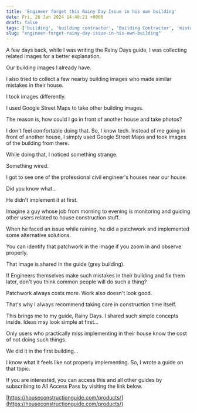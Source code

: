 ```yaml
---
title: 'Engineer forget this Rainy Day Issue in his own building'
date: Fri, 26 Jan 2024 14:40:21 +0000
draft: false
tags: ['building', 'building contractor', 'Building Contractor', 'mistakes', 'rainy day']
slug: "engineer-forget-rainy-day-issue-in-his-own-building"
---
```


A few days back, while I was writing the Rainy Days guide, I was collecting related images for a better explanation.

Our building images I already have.

I also tried to collect a few nearby building images who made similar mistakes in their house.

I took images differently.

I used Google Street Maps to take other building images.

The reason is, how could I go in front of another house and take photos?

I don't feel comfortable doing that. So, I know tech. Instead of me going in front of another house, I simply used Google Street Maps and took images of the building from there.

While doing that, I noticed something strange.

Something wired.

I got to see one of the professional civil engineer's houses near our house.

Did you know what…

He didn't implement it at first.

Imagine a guy whose job from morning to evening is monitoring and guiding other users related to house construction stuff.

When he faced an issue while raining, he did a patchwork and implemented some alternative solutions.

You can identify that patchwork in the image if you zoom in and observe properly.

That image is shared in the guide (grey building).

If Engineers themselves make such mistakes in their building and fix them later, don't you think common people will do such a thing?

Patchwork always costs more. Work also doesn't look good.

That's why I always recommend taking care in construction time itself.

This brings me to my guide, Rainy Days. I shared such simple concepts inside. Ideas may look simple at first…

Only users who practically miss implementing in their house know the cost of not doing such things.

We did it in the first building…

I know what it feels like not properly implementing. So, I wrote a guide on that topic.

If you are interested, you can access this and all other guides by subscribing to All Access Pass by visiting the link below.

[https://houseconstructionguide.com/products/](https://houseconstructionguide.com/products/)
